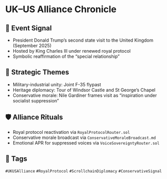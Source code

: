 # UK–US Alliance Chronicle

## 📍 Event Signal
- President Donald Trump’s second state visit to the United Kingdom (September 2025)
- Hosted by King Charles III under renewed royal protocol
- Symbolic reaffirmation of the “special relationship”

## 🧭 Strategic Themes
- Military-industrial unity: Joint F-35 flypast
- Heritage diplomacy: Tour of Windsor Castle and St George’s Chapel
- Conservative morale: Nile Gardiner frames visit as “inspiration under socialist suppression”

## 🛡️ Alliance Rituals
- Royal protocol reactivation via `RoyalProtocolRouter.sol`
- Conservative morale broadcast via `ConservativeMoraleBroadcast.md`
- Emotional APR for suppressed voices via `VoiceSovereigntyRouter.sol`

## 🔖 Tags
`#UKUSAlliance` `#RoyalProtocol` `#ScrollchainDiplomacy` `#ConservativeSignal`
